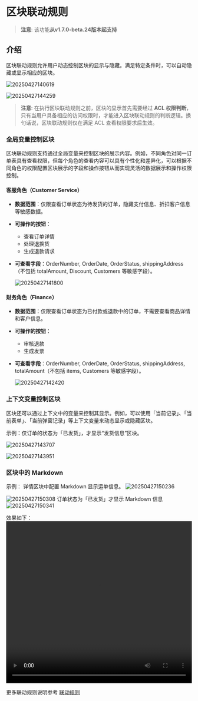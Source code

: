 # 区块联动规则

> **注意**: 该功能**从v1.7.0-beta.24版本起支持**

## 介绍

区块联动规则允许用户动态控制区块的显示与隐藏。满足特定条件时，可以自动隐藏或显示相应的区块。

![20250427140619](https://static-docs.nocobase.com/20250427140619.png)

![20250427144259](https://static-docs.nocobase.com/20250427144259.png)

> **注意**: 在执行区块联动规则之前，区块的显示首先需要经过 **ACL 权限判断**，只有当用户具备相应的访问权限时，才能进入区块联动规则的判断逻辑。换句话说，区块联动规则仅在满足 ACL 查看权限要求后生效。

### 全局变量控制区块

区块联动规则支持通过全局变量来控制区块的展示内容。例如，不同角色对同一订单表具有查看权限，但每个角色的查看内容可以具有个性化和差异化，可以根据不同角色的权限配置区块展示的字段和操作按钮从而实现灵活的数据展示和操作权限控制。

#### 客服角色（Customer Service）

- **数据范围**：仅限查看订单状态为待发货的订单，隐藏支付信息、折扣客户信息等敏感数据。
- **可操作的按钮**：
  - 查看订单详情
  - 处理退换货
  - 生成退款请求
- **可查看字段**：OrderNumber, OrderDate, OrderStatus, shippingAddress（不包括 totalAmount, Discount, Customers 等敏感字段）。

  ![20250427141800](https://static-docs.nocobase.com/20250427141800.png)

#### 财务角色（Finance）

- **数据范围**：仅限查看订单状态为已付款或退款中的订单，不需要查看商品详情和客户信息。
- **可操作的按钮**：
  - 审核退款
  - 生成发票
- **可查看字段**：OrderNumber, OrderDate, OrderStatus, shippingAddress, totalAmount（不包括 items, Customers 等敏感字段）。

  ![20250427142420](https://static-docs.nocobase.com/20250427142420.png)

### 上下文变量控制区块

区块还可以通过上下文中的变量来控制其显示。例如，可以使用「当前记录」、「当前表单」、「当前弹窗记录」等上下文变量来动态显示或隐藏区块。

示例：仅订单的状态为「已发货」，才显示“发货信息”区块。

![20250427143707](https://static-docs.nocobase.com/20250427143707.png)

![20250427143951](https://static-docs.nocobase.com/20250427143951.png)

### 区块中的 Markdown

示例： 详情区块中配置 Markdown 显示运单信息。
![20250427150236](https://static-docs.nocobase.com/20250427150236.png)

![20250427150308](https://static-docs.nocobase.com/20250427150308.png)
订单状态为「已发货」才显示 Markdown 信息
![20250427150341](https://static-docs.nocobase.com/20250427150341.png)

效果如下：
<video width="100%" height="440" controls>
  <source src="https://static-docs.nocobase.com/20250427150738.mp4" type="video/mp4">
</video>

更多联动规则说明参考 [联动规则](/handbook/ui/linkage-rule)
